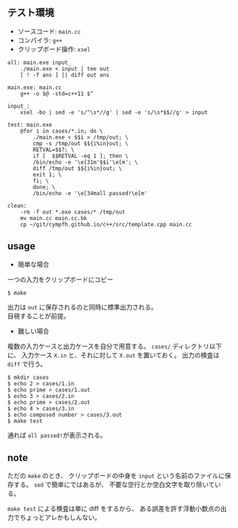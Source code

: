 テスト環境
---

- ソースコード: `main.cc`
- コンパイラ: `g++`
- クリップボード操作: `xsel`

```make
all: main.exe input_
	./main.exe < input | tee out
	[ ! -f ans ] || diff out ans

main.exe: main.cc
	g++ -o $@ -std=c++11 $^

input_:
	xsel -bo | sed -e 's/^\s*//g' | sed -e 's/\s*$$//g' > input

test: main.exe
	@for i in cases/*.in; do \
		./main.exe < $$i > /tmp/out; \
		cmp -s /tmp/out $${i%in}out; \
		RETVAL=$$?; \
		if [  $$RETVAL -eq 1 ]; then \
		/bin/echo -e '\e[31m'$$i'\e[m'; \
		diff /tmp/out $${i%in}out; \
		exit 1; \
		fi; \
		done; \
		/bin/echo -e '\e[34mall passed!\e[m'

clean:
	-rm -f out *.exe cases/* /tmp/out
	mv main.cc main.cc.bk
	cp ~/git/cympfh.github.io/c++/src/template.cpp main.cc
```

usage
---

- 簡単な場合

一つの入力をクリップボードにコピー

```
$ make
```

出力は `out` に保存されるのと同時に標準出力される。  
目視することが前提。

- 難しい場合

複数の入力ケースと出力ケースを自分で用意する。
`cases/` ディレクトリ以下に、
入力ケース `X.in` と、それに対して `X.out` を置いておく。
出力の検査は `diff` で行う。

```
$ mkdir cases
$ echo 2 > cases/1.in
$ echo prime > cases/1.out
$ echo 3 > cases/2.in
$ echo prime > cases/2.out
$ echo 4 > cases/3.in
$ echo composed number > cases/3.out
$ make test
```

通れば `all passed!`が表示される。

note
---

ただの `make` のとき、
クリップボードの中身を `input` という名前のファイルに保存する。
`sed` で簡単にではあるが、
不要な空行とか空白文字を取り除いている。

`make test` による検査は単に diff をするから、
ある誤差を許す浮動小数点の出力でちょっとアレかもしんない。
